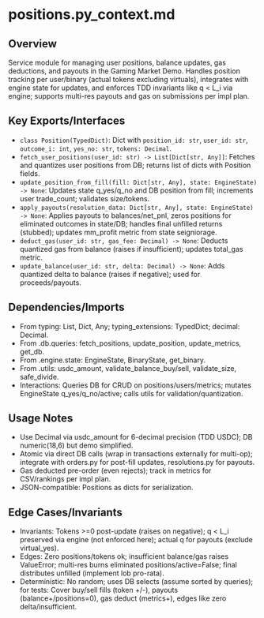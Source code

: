 # positions.py_context.md

## Overview
Service module for managing user positions, balance updates, gas deductions, and payouts in the Gaming Market Demo. Handles position tracking per user/binary (actual tokens excluding virtuals), integrates with engine state for updates, and enforces TDD invariants like q < L_i via engine; supports multi-res payouts and gas on submissions per impl plan.

## Key Exports/Interfaces
- `class Position(TypedDict)`: Dict with `position_id: str`, `user_id: str`, `outcome_i: int`, `yes_no: str`, `tokens: Decimal`.
- `fetch_user_positions(user_id: str) -> List[Dict[str, Any]]`: Fetches and quantizes user positions from DB; returns list of dicts with Position fields.
- `update_position_from_fill(fill: Dict[str, Any], state: EngineState) -> None`: Updates state q_yes/q_no and DB position from fill; increments user trade_count; validates size/tokens.
- `apply_payouts(resolution_data: Dict[str, Any], state: EngineState) -> None`: Applies payouts to balances/net_pnl, zeros positions for eliminated outcomes in state/DB; handles final unfilled returns (stubbed); updates mm_profit metric from state seigniorage.
- `deduct_gas(user_id: str, gas_fee: Decimal) -> None`: Deducts quantized gas from balance (raises if insufficient); updates total_gas metric.
- `update_balance(user_id: str, delta: Decimal) -> None`: Adds quantized delta to balance (raises if negative); used for proceeds/payouts.

## Dependencies/Imports
- From typing: List, Dict, Any; typing_extensions: TypedDict; decimal: Decimal.
- From .db.queries: fetch_positions, update_position, update_metrics, get_db.
- From .engine.state: EngineState, BinaryState, get_binary.
- From .utils: usdc_amount, validate_balance_buy/sell, validate_size, safe_divide.
- Interactions: Queries DB for CRUD on positions/users/metrics; mutates EngineState q_yes/q_no/active; calls utils for validation/quantization.

## Usage Notes
- Use Decimal via usdc_amount for 6-decimal precision (TDD USDC); DB numeric(18,6) but demo simplified.
- Atomic via direct DB calls (wrap in transactions externally for multi-op); integrate with orders.py for post-fill updates, resolutions.py for payouts.
- Gas deducted pre-order (even rejects); track in metrics for CSV/rankings per impl plan.
- JSON-compatible: Positions as dicts for serialization.

## Edge Cases/Invariants
- Invariants: Tokens >=0 post-update (raises on negative); q < L_i preserved via engine (not enforced here); actual q for payouts (exclude virtual_yes).
- Edges: Zero positions/tokens ok; insufficient balance/gas raises ValueError; multi-res burns eliminated positions/active=False; final distributes unfilled (implement lob pro-rata).
- Deterministic: No random; uses DB selects (assume sorted by queries); for tests: Cover buy/sell fills (token +/-), payouts (balance+/positions=0), gas deduct (metrics+), edges like zero delta/insufficient.